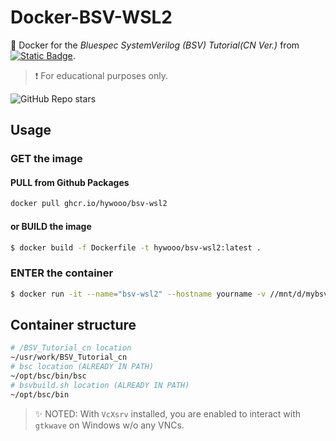 # Docker-BSV-WSL2
:whale: Docker for the *Bluespec SystemVerilog (BSV) Tutorial(CN Ver.)* from [![Static Badge](https://img.shields.io/badge/WangXuan95-BSV__Tutorial__cn-blue?style=flat-square&logo=github&cacheSeconds=3600)](https://github.com/WangXuan95/BSV_Tutorial_cn). 
> ❗ For educational purposes only.

![GitHub Repo stars](https://img.shields.io/github/stars/HYwooo/Docker-BSV-WSL2?style=flat-square&logo=github&color=green)

## Usage
### GET the image
#### PULL from Github Packages
```bash
docker pull ghcr.io/hywooo/bsv-wsl2
```
#### or BUILD the image
```bash
$ docker build -f Dockerfile -t hywooo/bsv-wsl2:latest .
```
###  ENTER the container
```bash
$ docker run -it --name="bsv-wsl2" --hostname yourname -v //mnt/d/mybsvfile:/mnt/mybsvfile hywooo/bsv-wsl2:latest
```
## Container structure
```bash
# /BSV_Tutorial_cn location
~/usr/work/BSV_Tutorial_cn
# bsc location (ALREADY IN PATH)
~/opt/bsc/bin/bsc
# bsvbuild.sh location (ALREADY IN PATH)
~/opt/bsc/bin
```
> :sparkles: NOTED: With `VcXsrv` installed, you are enabled to interact with `gtkwave` on Windows w/o any VNCs.
